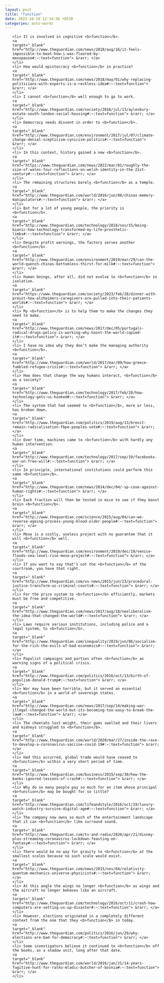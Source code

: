 ```yaml
---
layout: post
title: "function"
date: 2023-10-10 12:34:56 +0530
categories: auto-words
---
```

<ol>

    <li> It is involved in cognitive <b>function</b>.
    <a 
    target="_blank" 
    href="http://www.theguardian.com/news/2018/aug/16/it-feels-impossible-to-beat-how-i-was-floored-by-menopause#:~:text=function"> &rarr; </a>
    </li>
    <li> How would epistocracy <b>function</b> in practice?
    <a 
    target="_blank" 
    href="http://www.theguardian.com/news/2018/may/01/why-replacing-politicians-with-experts-is-a-reckless-idea#:~:text=function"> &rarr; </a>
    </li>
    <li> I cannot <b>function</b> well enough to go to work.
    <a 
    target="_blank" 
    href="http://www.theguardian.com/society/2016/jul/13/aylesbury-estate-south-london-social-housing#:~:text=function"> &rarr; </a>
    </li>
    <li> Democracy needs dissent in order to <b>function</b>.
    <a 
    target="_blank" 
    href="http://www.theguardian.com/environment/2017/jul/07/climate-change-denial-scepticism-cynicism-politics#:~:text=function"> &rarr; </a>
    </li>
    <li> In this context, history gained a new <b>function</b>.
    <a 
    target="_blank" 
    href="https://www.theguardian.com/news/2022/mar/01/roughly-the-size-of-wales-four-reflections-on-welsh-identity-in-the-21st-century#:~:text=function"> &rarr; </a>
    </li>
    <li> The remaining structures barely <b>function</b> as a temple.
    <a 
    target="_blank" 
    href="http://www.theguardian.com/world/2016/jun/08/chinas-memory-manipulators#:~:text=function"> &rarr; </a>
    </li>
    <li> But for a lot of young people, the priority is <b>function</b>.
    <a 
    target="_blank" 
    href="http://www.theguardian.com/technology/2018/nov/15/being-bionic-how-technology-transformed-my-life-prosthetic-limbs#:~:text=function"> &rarr; </a>
    </li>
    <li> Despite profit warnings, the factory serves another <b>function</b>.
    <a 
    target="_blank" 
    href="http://www.theguardian.com/environment/2019/mar/29/can-the-world-quench-chinas-bottomless-thirst-for-milk#:~:text=function"> &rarr; </a>
    </li>
    <li> Human beings, after all, did not evolve to <b>function</b> in isolation.
    <a 
    target="_blank" 
    href="https://www.theguardian.com/society/2023/feb/28/dinner-with-proust-how-alzheimers-caregivers-are-pulled-into-their-patients-worlds#:~:text=function"> &rarr; </a>
    </li>
    <li> My <b>function</b> is to help them to make the changes they need to make.
    <a 
    target="_blank" 
    href="http://www.theguardian.com/news/2017/dec/05/portugals-radical-drugs-policy-is-working-why-hasnt-the-world-copied-it#:~:text=function"> &rarr; </a>
    </li>
    <li> I have no idea why they don’t make the managing authority <b>function</b>.
    <a 
    target="_blank" 
    href="http://www.theguardian.com/world/2017/mar/09/how-greece-fumbled-refugee-crisis#:~:text=function"> &rarr; </a>
    </li>
    <li> How does that change the way humans interact, <b>function</b> as a society?
    <a 
    target="_blank" 
    href="http://www.theguardian.com/technology/2017/feb/28/how-technology-gets-us-hooked#:~:text=function"> &rarr; </a>
    </li>
    <li> The system that had seemed to <b>function</b>, more or less, has broken down.
    <a 
    target="_blank" 
    href="http://www.theguardian.com/politics/2019/aug/13/brexit-remain-radicalisation-fbpe-peoples-vote#:~:text=function"> &rarr; </a>
    </li>
    <li> Over time, machines came to <b>function</b> with hardly any human intervention.
    <a 
    target="_blank" 
    href="http://www.theguardian.com/technology/2017/sep/19/facebooks-war-on-free-will#:~:text=function"> &rarr; </a>
    </li>
    <li> In principle, international institutions could perform this same <b>function</b>.
    <a 
    target="_blank" 
    href="http://www.theguardian.com/news/2014/dec/04/-sp-case-against-human-rights#:~:text=function"> &rarr; </a>
    </li>
    <li> Each fraction will then be tested in mice to see if they boost brain <b>function</b>.
    <a 
    target="_blank" 
    href="http://www.theguardian.com/science/2015/aug/04/can-we-reverse-ageing-process-young-blood-older-people#:~:text=function"> &rarr; </a>
    </li>
    <li> Mose is a costly, useless project with no guarantee that it will <b>function</b> well.
    <a 
    target="_blank" 
    href="http://www.theguardian.com/environment/2019/dec/10/venice-floods-sea-level-rise-mose-project#:~:text=function"> &rarr; </a>
    </li>
    <li> If you want to say that’s not the <b>function</b> of the courtroom, you have that right.
    <a 
    target="_blank" 
    href="http://www.theguardian.com/us-news/2015/jun/23/procedural-justice-transform-us-criminal-courts#:~:text=function"> &rarr; </a>
    </li>
    <li> For the price system to <b>function</b> efficiently, markets must be free and competitive.
    <a 
    target="_blank" 
    href="http://www.theguardian.com/news/2017/aug/18/neoliberalism-the-idea-that-changed-the-world#:~:text=function"> &rarr; </a>
    </li>
    <li> Laws require various institutions, including police and a legal system, to <b>function</b>.
    <a 
    target="_blank" 
    href="http://www.theguardian.com/inequality/2019/jun/06/socialism-for-the-rich-the-evils-of-bad-economics#:~:text=function"> &rarr; </a>
    </li>
    <li> Populist campaigns and parties often <b>function</b> as warning signs of a political crisis.
    <a 
    target="_blank" 
    href="http://www.theguardian.com/politics/2016/oct/13/birth-of-populism-donald-trump#:~:text=function"> &rarr; </a>
    </li>
    <li> War may have been terrible, but it served an essential <b>function</b> in a world of sovereign states.
    <a 
    target="_blank" 
    href="http://www.theguardian.com/news/2017/sep/14/making-war-illegal-changed-the-world-but-its-becoming-too-easy-to-break-the-law#:~:text=function"> &rarr; </a>
    </li>
    <li> The cheetahs lost weight, their gums swelled and their livers and kidneys struggled to <b>function</b>.
    <a 
    target="_blank" 
    href="http://www.theguardian.com/world/2020/mar/27/inside-the-race-to-develop-a-coronavirus-vaccine-covid-19#:~:text=function"> &rarr; </a>
    </li>
    <li> Had this occurred, global trade would have ceased to <b>function</b> within a very short period of time.
    <a 
    target="_blank" 
    href="http://www.theguardian.com/business/2015/sep/30/how-the-banks-ignored-lessons-of-crash#:~:text=function"> &rarr; </a>
    </li>
    <li> Why do so many people pay so much for an item whose principal <b>function</b> may be bought for so little?
    <a 
    target="_blank" 
    href="http://www.theguardian.com/lifeandstyle/2016/oct/19/luxury-watch-industry-survive-digital-age#:~:text=function"> &rarr; </a>
    </li>
    <li> The company now owns so much of the entertainment landscape that it can <b>function</b> like surround sound.
    <a 
    target="_blank" 
    href="http://www.theguardian.com/tv-and-radio/2020/apr/21/disney-plus-streaming-coronavirus-lockdown-feasting-on-fantasy#:~:text=function"> &rarr; </a>
    </li>
    <li> There would be no way for gravity to <b>function</b> at the smallest scales because no such scale would exist.
    <a 
    target="_blank" 
    href="http://www.theguardian.com/news/2015/nov/04/relativity-quantum-mechanics-universe-physicists#:~:text=function"> &rarr; </a>
    </li>
    <li> At this angle the wings no longer <b>function</b> as wings and the aircraft no longer behaves like an aircraft.
    <a 
    target="_blank" 
    href="http://www.theguardian.com/technology/2016/oct/11/crash-how-computers-are-setting-us-up-disaster#:~:text=function"> &rarr; </a>
    </li>
    <li> However, elections originated in a completely different context from the one that they <b>function</b> in today.
    <a 
    target="_blank" 
    href="http://www.theguardian.com/politics/2016/jun/29/why-elections-are-bad-for-democracy#:~:text=function"> &rarr; </a>
    </li>
    <li> Some investigators believe it continued to <b>function</b> off the books, as a shadow unit, long after that date.
    <a 
    target="_blank" 
    href="http://www.theguardian.com/world/2016/jan/21/14-years-fugitive-hunt-for-ratko-mladic-butcher-of-bosnia#:~:text=function"> &rarr; </a>
    </li>
